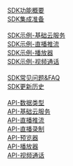 &nbsp;&nbsp;&nbsp;&nbsp;&nbsp;&nbsp;&nbsp;[SDK功能概要](public-doc/SDK-Android/android_guide_function.md)<br />
&nbsp;&nbsp;&nbsp;&nbsp;&nbsp;&nbsp;&nbsp;[SDK集成准备](public-doc/SDK-Android/android_guide_ready.md)<br />
<br />
&nbsp;&nbsp;&nbsp;&nbsp;&nbsp;&nbsp;&nbsp;[SDK示例-基础云服务](public-doc/SDK-Android/android_guide_cloudservice.md)<br />
&nbsp;&nbsp;&nbsp;&nbsp;&nbsp;&nbsp;&nbsp;[SDK示例-直播推流](public-doc/SDK-Android/android_guide_livepush.md)<br />
&nbsp;&nbsp;&nbsp;&nbsp;&nbsp;&nbsp;&nbsp;[SDK示例-播放器](public-doc/SDK-Android/android_guide_player.md)<br />
&nbsp;&nbsp;&nbsp;&nbsp;&nbsp;&nbsp;&nbsp;[SDK示例-视频通话](public-doc/SDK-Android/android_guide_facetime.md)<br />
<br />
&nbsp;&nbsp;&nbsp;&nbsp;&nbsp;&nbsp;&nbsp;[SDK常见问题&FAQ](public-doc/SDK-Android/android_guide_notefaq.md)<br />
&nbsp;&nbsp;&nbsp;&nbsp;&nbsp;&nbsp;&nbsp;[SDK更新历史](public-doc/SDK-Android/android_guide_updatelog.md)<br />
<br />
&nbsp;&nbsp;&nbsp;&nbsp;&nbsp;&nbsp;&nbsp;[API-数据类型](public-doc/SDK-Android/android_api_datatype.md)<br />
&nbsp;&nbsp;&nbsp;&nbsp;&nbsp;&nbsp;&nbsp;[API-基础云服务](public-doc/SDK-Android/android_api_cloudservice.md)<br />
&nbsp;&nbsp;&nbsp;&nbsp;&nbsp;&nbsp;&nbsp;[API-直播推流](public-doc/SDK-Android/android_api_livepush.md)<br />
&nbsp;&nbsp;&nbsp;&nbsp;&nbsp;&nbsp;&nbsp;[API-直播录制](http://doc.topvdn.com/api/index.html#!public-doc/SDK-Android/android_api_livepush.md#3_%E6%94%AF%E6%8C%81%E7%9B%B4%E6%92%AD%E5%BD%95%E5%88%B6)<br />
&nbsp;&nbsp;&nbsp;&nbsp;&nbsp;&nbsp;&nbsp;[API-预览器](public-doc/SDK-Android/android_api_previewer.md)<br />
&nbsp;&nbsp;&nbsp;&nbsp;&nbsp;&nbsp;&nbsp;[API-播放器](public-doc/SDK-Android/android_api_player.md)<br />
&nbsp;&nbsp;&nbsp;&nbsp;&nbsp;&nbsp;&nbsp;[API-视频通话](public-doc/SDK-Android/android_api_facetime.md)<br />
